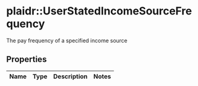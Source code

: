 # plaidr::UserStatedIncomeSourceFrequency

The pay frequency of a specified income source

## Properties
Name | Type | Description | Notes
------------ | ------------- | ------------- | -------------


